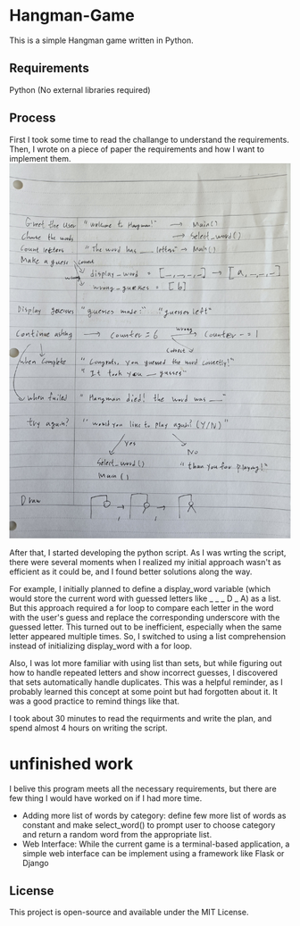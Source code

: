 # Hangman-Game
This is a simple Hangman game written in Python.

## Requirements
Python (No external libraries required)

## Process
First I took some time to read the challange to understand the requirements.
Then, I wrote on a piece of paper the requirements and how I want to implement them.
![Hangman Game](image/1.jpg)

After that, I started developing the python script.
As I was wrting the script, there were several moments when I realized my initial approach wasn't as efficient as it could be, and I found better solutions along the way.

For example, I initially planned to define a display_word variable (which would store the current word with guessed letters like _ _ _ D _ A) as a list. But this approach required a for loop to compare each letter in the word with the user's guess and replace the corresponding underscore with the guessed letter. This turned out to be inefficient, especially when the same letter appeared multiple times. So, I switched to using a list comprehension instead of initializing display_word with a for loop.

Also, I was lot more familiar with using list than sets, but while figuring out how to handle repeated letters and show incorrect guesses, I discovered that sets automatically handle duplicates. This was a helpful reminder, as I probably learned this concept at some point but had forgotten about it. It was a good practice to remind things like that.

I took about 30 minutes to read the requirments and write the plan, and spend almost 4 hours on writing the script.

# unfinished work
I belive this program meets all the necessary requirements, but there are few thing I would have worked on if I had more time.

- Adding more list of words by category: define few more list of words as constant and make select_word() to prompt user to choose category and return a random word from the appropriate list.
- Web Interface: While the current game is a terminal-based application, a simple web interface can be implement using a framework like Flask or Django

## License
This project is open-source and available under the MIT License.